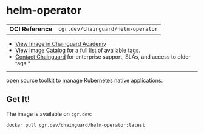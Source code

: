 <!--monopod:start-->
# helm-operator
| | |
| - | - |
| **OCI Reference** | `cgr.dev/chainguard/helm-operator` |


* [View Image in Chainguard Academy](https://edu.chainguard.dev/chainguard/chainguard-images/reference/helm-operator/overview/)
* [View Image Catalog](https://console.enforce.dev/images/catalog) for a full list of available tags.
* [Contact Chainguard](https://www.chainguard.dev/chainguard-images) for enterprise support, SLAs, and access to older tags.*

---
<!--monopod:end-->

<!--overview:start-->
open source toolkit to manage Kubernetes native applications.
<!--overview:end-->

<!--getting:start-->
## Get It!
The image is available on `cgr.dev`:

```
docker pull cgr.dev/chainguard/helm-operator:latest
```
<!--getting:end-->

<!--body:start--><!--body:end-->
